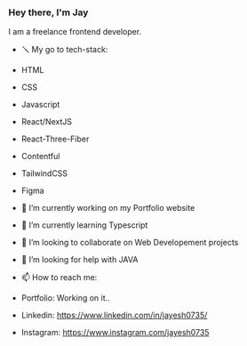 ### Hey there, I'm Jay

I am a freelance frontend developer.

- 🪛 My go to tech-stack:
- HTML
- CSS
- Javascript
- React/NextJS
- React-Three-Fiber
- Contentful
- TailwindCSS
- Figma

- 🔭 I’m currently working on  my Portfolio website
- 🌱 I’m currently learning Typescript
- 👯 I’m looking to collaborate on Web Developement projects
- 🤔 I’m looking for help with  JAVA

- 📫 How to reach me:

- Portfolio: Working on it..
- Linkedin: https://www.linkedin.com/in/jayesh0735/
- Instagram: https://www.instagram.com/jayesh0735
